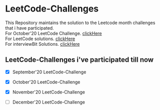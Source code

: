 # LeetCode-Challenges
This Repository maintains the solution to the Leetcode month challenges that i have participated. <br/>
For October'20 LeetCode Challenge. [clickHere](https://github.com/pranjal021/LeetCode-30Days-OctChallange) <br/>
For LeetCode solutions. [clickHere](https://github.com/pranjal021/LeetCode_Solutions) </br>
For interviewBit Solutions. [clickHere](https://github.com/pranjal021/InterviewBit-solutions) </br>

## LeetCode-Challenges i've participated till now
- [x] September'20 LeetCode-Challenge
- [x] October'20 LeetCode-Challenge
- [x] November'20 LeetCode-Challenge
- [ ] December'20 LeetCode-Challenge


